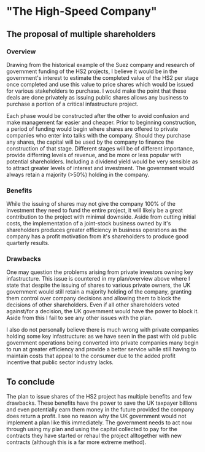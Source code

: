# "The High-Speed Company"

## The proposal of multiple shareholders
### Overview
Drawing from the historical example of the Suez company and research of government funding of the HS2 projects, I believe it would
be in the government's interest to estimate the completed value of the HS2 per stage once completed and use this value to price shares which would
be issued for various stakeholders to purchase. I would make the point that these deals are done privately as issuing public shares allows any business
to purchase a portion of a critical infastructure project.

Each phase would be constructed after the other to avoid confusion and make management far easier and cheaper. Prior to beginning construction, a period
of funding would begin where shares are offered to private companies who enter into talks with the company. Should they purchase any shares, the capital
will be used by the company to finance the construction of that stage. Different stages will be of different importance, provide differring levels of
revenue, and be more or less popular with potential shareholders. Including a dividend yield would be very sensible as to attract greater levels of
interest and investment. The government would always retain a majority (>50%) holding in the company.

### Benefits
While the issuing of shares may not give the company 100% of the investment they need to fund the entire project, it will likely be a great contribution
to the project with minimal downside. Aside from cutting initial costs, the implementation of a joint-stock business owned by it's shareholders produces
greater efficiency in business operations as the company has a profit motivation from it's shareholders to produce good quarterly results.

### Drawbacks
One may question the problems arising from private investors owning key infastructure. This issue is countered in my plan/overview above where I state
that despite the issuing of shares to various private owners, the UK government would still retain a majority holding of the company, granting them control
over company decisions and allowing them to block the decisions of other shareholders. Even if all other shareholders voted against/for a decision, the UK
government would have the power to block it. Aside from this I fail to see any other issues with the plan.

I also do not personally believe there is much wrong with private companies holding some key infastructure: as we have seen in the past with old public
government operations being converted into private companies many begin to run at greater efficiency and provide a better service while still having to
maintain costs that appeal to the consumer due to the added profit incentive that public sector industry lacks.

## To conclude
The plan to issue shares of the HS2 project has multiple benefits and few drawbacks. These benefits have the power to save the UK taxpayer billions and even
potentially earn them money in the future provided the company does return a profit. I see no reason why the UK government would not implement a plan like
this immediately. The government needs to act now through using my plan and using the capital collected to pay for the contracts they have started or rehaul
the project alltogether with new contracts (although this is a far more extreme method).